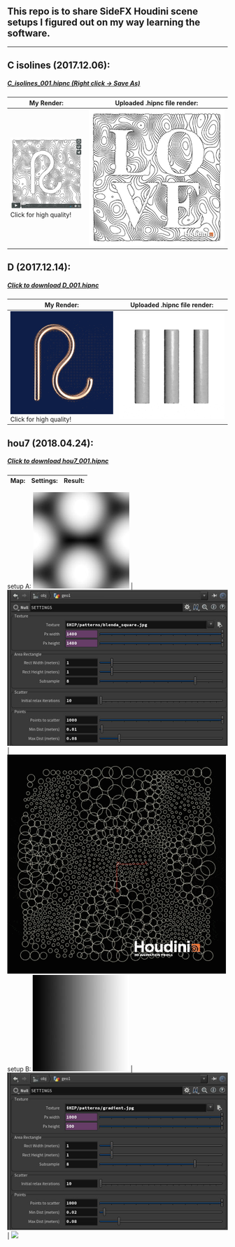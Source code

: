 ## This repo is to share SideFX Houdini scene setups I figured out on my way learning the software.
---


## C isolines (2017.12.06):
##### [C_isolines_001.hipnc (Right click -> Save As)](C_isolines_001.hipnc)
My Render: | Uploaded .hipnc file render:
------------ | -------------
<a href="https://vimeo.com/246115410"><img src="C_isolines_vimeo.jpg"></a></br>Click for high quality! | <img src="C_isolines.jpg">

## D (2017.12.14):
##### [Click to download _D_001.hipnc_](D_001.hipnc)
My Render: | Uploaded .hipnc file render:
------------ | -------------
<a href="https://vimeo.com/pgvisuals/pg3"><img src="D_vimeo.gif"></a></br>Click for high quality! | <img src="D.gif">


## hou7 (2018.04.24):
##### [Click to download _hou7_001.hipnc_](hou7_001.hipnc)
Map: | Settings: | Result:
------------ | ------------- | -------------
setup A:
<img src="hou7_A_map.jpg"> | <img src="hou7_A_settings.jpg"> | <img src="hou7_A_result.gif">
setup B:
<img src="hou7_B_map.jpg"> | <img src="hou7_B_settings.jpg"> | <img src="hou7_B_result.gif">

